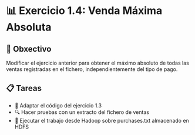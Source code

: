 # 📊 Exercicio 1.4: Venda Máxima Absoluta

## 🎯 Obxectivo

Modificar el ejercicio anterior para obtener el máximo absoluto de todas las ventas registradas en el fichero, independientemente del tipo de pago.

## 📋 Tareas

- 🔄 Adaptar el código del ejercicio 1.3
- 🔍 Hacer pruebas con un extracto del fichero de ventas
- 💾 Ejecutar el trabajo desde Hadoop sobre purchases.txt almacenado en HDFS

